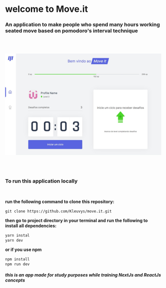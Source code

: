 # welcome to Move.it
### An application to make people who spend many hours working seated move based on pomodoro's interval technique
<br />
<br />

![home page of move.it](/src/assets/moveit_home.jpeg)

<br />
<br />

### To run this application locally
<br />

**run the following command to clone this repository:**

    git clone https://github.com/Kleuvys/move.it.git

**then go to project directory in your terminal and run the following to install all dependencies:**

    yarn instal
    yarn dev

**or if you use npm**

    npm install
    npm run dev

#### _this is an app made for study purposes while training NextJs and ReactJs concepts_
